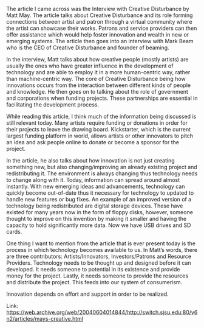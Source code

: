 The article I came across was the Interview with Creative Disturbance by Matt May. The article talks about Creative Disturbance and its role forming connections between artist and patron through a virtual community where the artist can showcase their works. Patrons and service providers can then offer assistance which would help foster innovation and wealth in new or emerging systems. The article then goes into an interview with Mark Beam who is the CEO of Creative Disturbance and founder of beaming.

In the interview, Matt talks about how creative people (mostly artists) are usually the ones who have greater influence in the development of technology and are able to employ it in a more human-centric way, rather than machine-centric way. The core of Creative Disturbance being how innovations occurs from the interaction between different kinds of people and knowledge. He then goes on to talking about the role of government and corporations when funding projects. These partnerships are essential in facilitating the development process.

While reading this article, I think much of the information being discussed is still relevant today. Many artists require funding or donations in order for their projects to leave the drawing board. Kickstarter, which is the current largest funding platform in world, allows artists or other innovators to pitch an idea and ask people online to donate or become a sponsor for the project. 

In the article, he also talks about how innovation is not just creating something new, but also changing/improving an already existing project and redistributing it. The environment is always changing thus technology needs to change along with it. Today, information can spread around almost instantly. With new emerging ideas and advancements, technology can quickly become out-of-date thus it necessary for technology to updated to handle new features or bug fixes. An  example of an improved version of a technology being redistributed are digital storage devices. These have existed for many years now in the form of floppy disks, however, someone thought to improve on this invention by making it smaller and having the capacity to hold significantly more data. Now we have USB drives and SD cards.

One thing I want to mention from the article that is ever present today is the process in which technology becomes available to us. In Matt’s words, there are three contributors: Artists/Innovators, Investors/Patrons and Resource Providers. Technology needs to be thought up and designed before it can developed. It needs someone to potential in its existence and provide money for the project. Lastly, it needs someone to provide the resources and distribute the project. This feeds into our system of consumerism.  

Innovation depends on effort and support in order to be realized.

Link: https://web.archive.org/web/20040604014844/http://switch.sjsu.edu:80/v6n2/articles/mays-creative.html

